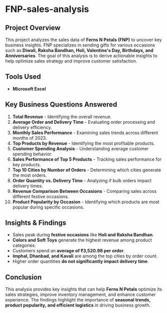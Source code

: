 # FNP-sales-analysis

## Project Overview
This project analyzes the sales data of **Ferns N Petals (FNP)** to uncover key business insights. FNP specializes in sending gifts for various occasions such as **Diwali, Raksha Bandhan, Holi, Valentine's Day, Birthdays, and Anniversaries**. The goal of this analysis is to derive actionable insights to help optimize sales strategy and improve customer satisfaction.

## Tools Used
- **Microsoft Excel**

## Key Business Questions Answered
1. **Total Revenue** - Identifying the overall revenue.
2. **Average Order and Delivery Time** - Evaluating order processing and delivery efficiency.
3. **Monthly Sales Performance** - Examining sales trends across different months of 2023.
4. **Top Products by Revenue** - Identifying the most profitable products.
5. **Customer Spending Analysis** - Understanding average customer spending behavior.
6. **Sales Performance of Top 5 Products** - Tracking sales performance for key products.
7. **Top 10 Cities by Number of Orders** - Determining which cities generate the most orders.
8. **Order Quantity vs. Delivery Time** - Analyzing if bulk orders impact delivery times.
9. **Revenue Comparison Between Occasions** - Comparing sales across different festive occasions.
10. **Product Popularity by Occasion** - Identifying which products are most popular during specific occasions.

## Insights & Findings
- Sales peak during **festive occasions** like **Holi and Raksha Bandhan**.
- **Colors and Soft Toys** generate the highest revenue among product categories.
- Customers spend an **average of ₹3,520.98 per order**.
- **Imphal, Dhanbad, and Kavali** are among the top cities by order count.
- Higher order quantities **do not significantly impact delivery time**.

## Conclusion
This analysis provides key insights that can help **Ferns N Petals** optimize its sales strategies, improve inventory management, and enhance customer experience. The findings highlight the importance of **seasonal trends, product popularity, and efficient logistics** in driving business growth.
